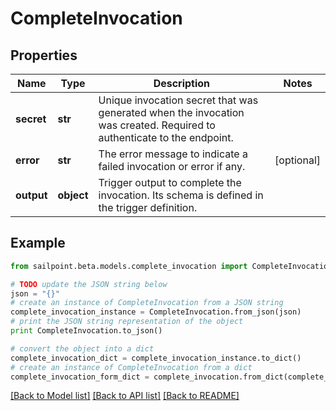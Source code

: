 # CompleteInvocation


## Properties
Name | Type | Description | Notes
------------ | ------------- | ------------- | -------------
**secret** | **str** | Unique invocation secret that was generated when the invocation was created. Required to authenticate to the endpoint. | 
**error** | **str** | The error message to indicate a failed invocation or error if any. | [optional] 
**output** | **object** | Trigger output to complete the invocation. Its schema is defined in the trigger definition. | 

## Example

```python
from sailpoint.beta.models.complete_invocation import CompleteInvocation

# TODO update the JSON string below
json = "{}"
# create an instance of CompleteInvocation from a JSON string
complete_invocation_instance = CompleteInvocation.from_json(json)
# print the JSON string representation of the object
print CompleteInvocation.to_json()

# convert the object into a dict
complete_invocation_dict = complete_invocation_instance.to_dict()
# create an instance of CompleteInvocation from a dict
complete_invocation_form_dict = complete_invocation.from_dict(complete_invocation_dict)
```
[[Back to Model list]](../README.md#documentation-for-models) [[Back to API list]](../README.md#documentation-for-api-endpoints) [[Back to README]](../README.md)


